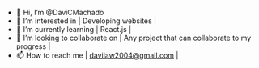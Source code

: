 - 👋 Hi, I’m @DaviCMachado
- 👀 I’m interested in | Developing websites |
- 🌱 I’m currently learning | React.js |
- 💞️ I’m looking to collaborate on | Any project that can collaborate to my progress |
- 📫 How to reach me | davilaw2004@gmail.com |

